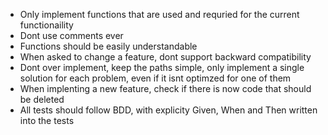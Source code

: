- Only implement functions that are used and requried for the current functionaility
- Dont use comments ever
- Functions should be easily understandable
- When asked to change a feature, dont support backward compatibility
- Dont over implement, keep the paths simple, only implement a single solution for each problem, even if it isnt optimzed for one of them
- When implenting a new feature, check if there is now code that should be deleted
- All tests should follow BDD, with explicity Given, When and Then written into the tests
